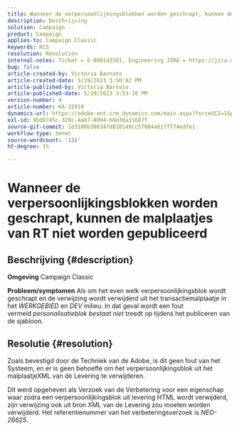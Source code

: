 ```yaml
---
title: Wanneer de verpersoonlijkingsblokken worden geschrapt, kunnen de malplaatjes van RT niet worden gepubliceerd
description: Beschrijving
solution: Campaign
product: Campaign
applies-to: Campaign Classic
keywords: KCS
resolution: Resolution
internal-notes: Ticket = E-000143381, Engineering JIRA = https://jira.corp.adobe.com/browse/NEO-26451 , Enhancement = https://jira.corp.adobe.com/browse/NEO-26451
bug: false
article-created-by: Victoria Barnato
article-created-date: 5/19/2023 3:50:42 PM
article-published-by: Victoria Barnato
article-published-date: 5/19/2023 3:53:10 PM
version-number: 4
article-number: KA-15910
dynamics-url: https://adobe-ent.crm.dynamics.com/main.aspx?forceUCI=1&pagetype=entityrecord&etn=knowledgearticle&id=fb24c1e2-5cf6-ed11-8848-6045bd0065b6
exl-id: 9bd8745c-320c-4a07-8094-60e38a31687f
source-git-commit: 1d3108b38634fd818149cc5f084a617ff74edfe1
workflow-type: tm+mt
source-wordcount: '131'
ht-degree: 1%

---
```


# Wanneer de verpersoonlijkingsblokken worden geschrapt, kunnen de malplaatjes van RT niet worden gepubliceerd

## Beschrijving {#description}

<b>Omgeving</b>
Campaign Classic


<b>Probleem/symptomen</b>
Als om het even welk verpersoonlijkingsblok wordt geschrapt en de verwijzing wordt verwijderd uit het transactiemalplaatje in het *WERKGEBIED* en *DEV* milieu. In dat geval wordt een fout vermeld *personalisatieblok bestaat niet* treedt op tijdens het publiceren van de sjabloon.


## Resolutie {#resolution}


Zoals bevestigd door de Techniek van de Adobe, is dit geen fout van het Systeem, en er is geen behoefte om het verpersoonlijkingsblok uit het malplaatjeXML van de Levering te verwijderen.

Dit werd opgeheven als Verzoek van de Verbetering voor een eigenschap waar zodra een verpersoonlijkingsblok uit levering HTML wordt verwijderd, zijn verwijzing ook uit bron XML van de Levering zou moeten worden verwijderd. Het referentienummer van het verbeteringsverzoek is *NEO-26625*.
